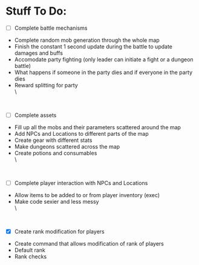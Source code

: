 # Stuff To Do:



- [ ] Complete battle mechanisms
- Complete random mob generation through the whole map
- Finish the constant 1 second update during the battle to update damages and buffs
- Accomodate party fighting (only leader can initiate a fight or a dungeon battle)
- What happens if someone in the party dies and if everyone in the party dies
- Reward splitting for party
\
\
<br/>

- [ ] Complete assets
- Fill up all the mobs and their parameters scattered around the map
- Add NPCs and Locations to different parts of the map
- Create gear with different stats
- Make dungeons scattered across the map
- Create potions and consumables
\
\
<br/>

- [ ] Complete player interaction with NPCs and Locations
- Allow items to be added to or from player inventory (exec)
- Make code sexier and less messy
\
\
<br/>

- [x] Create rank modification for players
- Create command that allows modification of rank of players
- Default rank 
- Rank checks


